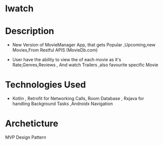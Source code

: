 # Iwatch

# Description
- New Version of MovieManager App, that gets Popular ,Upcoming,new Movies,From Restful APIS (MovieDb.com)
* User have the ability to view the  of each movie as it's Rate,Genres,Reviews , And watch Trailers ,also favourite specific Movie

# Technologies Used
- Kotlin , Retrofit for Networking Calls, Room Database  , Rxjava for handling Background Tasks ,Androidx Navigation

# Archeticture 
MVP Design Pattern
